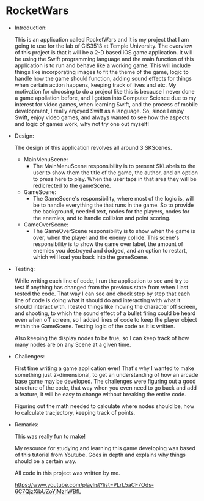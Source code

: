 # RocketWars

* Introduction:

  This is an application called RocketWars and it is my project that I am going to use for the lab of CIS3513 at Temple University. The overview of this project is that it will be a 2-D based iOS game application. It will be using the Swift programming language and the main function of this application is to run and behave like a working game. This will include things like incorporating images to fit the theme of the game, logic to handle how the game should function, adding sound effects for things when certain action happens, keeping track of lives and etc. My motivation for choosing to do a project like this is because I never done a game appliation before, and I gotten into Computer Science due to my interest for video games, when learning Swift, and the process of mobile development, I really enjoyed Swift as a language. So, since I enjoy Swift, enjoy video games, and always wanted to see how the aspects and logic of games work, why not try one out myself!
  
* Design:

  The design of this application revolves all around 3 SKScenes. 
  * MainMenuScene:
    * The MainMenuScene responsibility is to present SKLabels to the user to show them the title of the game, the author, and an option to press here to play. When the user taps in that area they will be redicrected to the gameScene.
  * GameScene:
    * The GameScene's responsibility, where most of the logic is, will be to handle everything the that runs in the game. So to provide the background, needed text, nodes for the players, nodes for the enemies, and to handle collision and point scoring.
  * GameOverScene:
    * The GameOverScene responsibility is to show when the game is over, when the player and the enemy collide. This scene's responsibility is to show the game over label, the amount of enemies you destroyed and dodged, and an option to restart, which will load you back into the gameScene.
* Testing:
  
  While writing each line of code, I run the application to see and try to test if anything has changed from the previous state from when I last tested the code. That way I can see and check step by step that each line of code is doing what it should do and interacting with what it should interact with. I tested things like moving the character off screen, and shooting, to which the sound effect of a bullet firing could be heard even when off screen, so I added lines of code to keep the player object within the GameScene. Testing logic of the code as it is written.
  
  Also keeping the display nodes to be true, so I can keep track of how many nodes are on any Scene at a given time.
  
* Challenges:
  
  First time writing a game application ever! That's why I wanted to make something just 2-dimensional, to get an understanding of how an arcade base game may be developed. The challenges were figuring out a good structure of the code, that way when you even need to go back and add a feature, it will be easy to change without breaking the entire code.
  
  Figuring out the math needed to calculate where nodes should be, how to calculate tracjectory, keeping track of points.
  
* Remarks:
  
  This was really fun to make!
  
  My resource for studying and learning this game developing was based of this tutorial from Youtube. Goes in depth and explains why things should be a certain way.
  
  All code in this project was written by me.
  
  https://www.youtube.com/playlist?list=PLrL5aCF7Ods-6C7QjzXibUZoYjMzhWBfL
 
